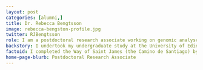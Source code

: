 ```yaml
---
layout: post
categories: [alumni,]
title: Dr. Rebecca Bengtsson
image: rebecca-bengston-profile.jpg
twitter: RJBengtsson
role: I am a postdoctoral research associate working on genomic analyses of Shigella collected from the Global Enteric Multicentre Study (GEMS), a case control study investigating childhood diarrheal diseases at seven high-burden sites in Asia and Africa. My research interests focus on using whole genome sequencing to investigate bacterial evolution and pathogenesis, particularly to gain understanding of the processes that shape genetic diversity among bacterial population, driving disease emergence and spread. 
backstory: I undertook my undergraduate study at the University of Edinburgh in Biological Science (Cell Biology). Upon completion, I commenced my PhD at the Roslin Institute (University of Edinburgh) and joined the Laboratory for Bacterial Evolution and Pathogenesis (LBEP) group, under the supervision of Professor Ross Fitzgerald and Dr Tahar Ait-Ali. My study focused on the obligate intracellular pathogen Lawsonia intracellularis, the aetiological agent of a common non-zoonotic enteric disease in pigs and horses. During my PhD I utilised metagenomic sequencing to acquire draft genome sequences of the bacterium through direct sequencing of clinical samples and performed population genomic analysis.
factoid: I completed the Way of Saint James (the Camino de Santiago) by foot in 2014 along the Northern Way route. 
home-page-blurb: Postdoctoral Research Associate
---
```

